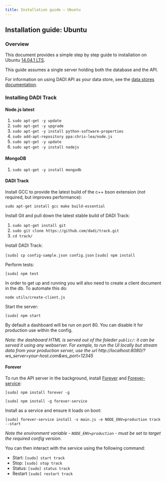 ```yaml
---
title: Installation guide – Ubuntu
---
```


## Installation guide: Ubuntu

### Overview

This document provides a simple step by step guide to installation on Ubuntu [14.04.1 LTS](http://releases.ubuntu.com/14.04.1/).

This guide assumes a single server holding both the database and the API.

For information on using DADI API as your data store, see the [data stores documentation](https://github.com/dadi/track/blob/docs/docs/dataStores.md).

### Installing DADI Track

#### Node.js latest

1. `sudo apt-get -y update`
2. `sudo apt-get -y upgrade`
3. `sudo apt-get -y install python-software-properties`
4. `sudo add-apt-repository ppa:chris-lea/node.js`
5. `sudo apt-get -y update`
6. `sudo apt-get -y install nodejs`

#### MongoDB

1. `sudo apt-get -y install mongodb`

#### DADI Track

Install GCC to provide the latest build of the c++ bson extension (not required, but improves performance):

`sudo apt-get install gcc make build-essential`

Install Git and pull down the latest stable build of DADI Track:

1. `sudo apt-get install git`
2. `sudo git clone https://github.com/dadi/track.git`
3. `cd track/`

Install DADI Track:

`[sudo] cp config-sample.json config.json`
`[sudo] npm install`

Perform tests:

`[sudo] npm test`

In order to get up and running you will also need to create a client document in the db. To automate this do:

`node utils/create-client.js`

Start the server:

`[sudo] npm start`

By default a dashboard will be run on port 80. You can disable it for production use within the config.

_Note: the dashboard HTML is served out of the foleder `public/`: it can be served it using any webserver. For exmple, to run the UI locally but stream data from your production server, use the url http://localhost:8080/?ws_server=your-host.com&ws_port=12345_

#### Forever

To run the API server in the background, install [Forever](https://github.com/nodejitsu/forever) and [Forever-service](https://github.com/zapty/forever-service):

`[sudo] npm install forever -g`

`[sudo] npm install -g forever-service`

Install as a service and ensure it loads on boot:

`[sudo] forever-service install -s main.js -e NODE_ENV=production track --start`

_Note the environment variable - `NODE_ENV=production` - must be set to target the required config version._

You can then interact with the service using the following command:

- Start: `[sudo] start track`
- Stop: `[sudo] stop track`
- Status: `[sudo] status track`
- Restart `[sudo] restart track`
